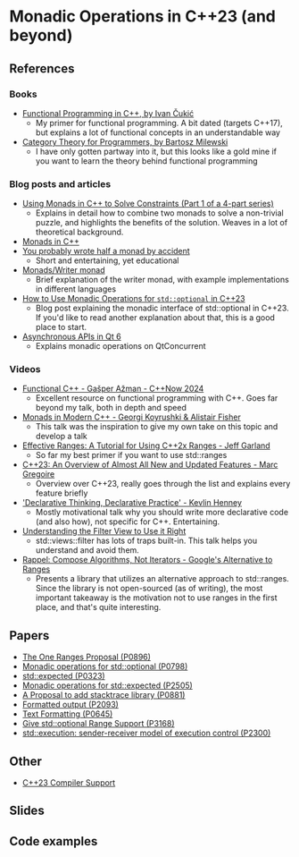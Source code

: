 # Monadic Operations in C++23 (and beyond)
## References
### Books
- [Functional Programming in C++, by Ivan Čukić](https://www.manning.com/books/functional-programming-in-c-plus-plus?a_aid=FPinCXX&a_bid=441f12cc)
     * My primer for functional programming. A bit dated (targets C++17), but explains a lot of functional concepts in an understandable way
- [Category Theory for Programmers, by Bartosz Milewski](https://bartoszmilewski.com/2014/10/28/category-theory-for-programmers-the-preface/)
     * I have only gotten partway into it, but this looks like a gold mine if you want to learn the theory behind functional programming
### Blog posts and articles
- [Using Monads in C++ to Solve Constraints (Part 1 of a 4-part series)](https://bartoszmilewski.com/2015/05/11/using-monads-in-c-to-solve-constraints-1-the-list-monad/)
     * Explains in detail how to combine two monads to solve a non-trivial puzzle, and highlights the benefits of the solution. Weaves in a lot of theoretical background.
- [Monads in C++ ](https://bartoszmilewski.com/2011/07/11/monads-in-c/)
- [You probably wrote half a monad by accident](https://gieseanw.wordpress.com/2024/06/25/you-probably-wrote-half-a-monad-by-accident/)
     * Short and entertaining, yet educational
- [Monads/Writer monad](https://rosettacode.org/wiki/Monads/Writer_monad)
     * Brief explanation of the writer monad, with example implementations in different languages
- [How to Use Monadic Operations for `std::optional` in C++23](https://www.cppstories.com/2023/monadic-optional-ops-cpp23/)
     * Blog post explaining the monadic interface of std::optional in C++23. If you'd like to read another explanation about that, this is a good place to start.
- [Asynchronous APIs in Qt 6](https://www.qt.io/blog/asynchronous-apis-in-qt-6)
     * Explains monadic operations on QtConcurrent
### Videos
- [Functional C++ - Gašper Ažman - C++Now 2024](https://www.youtube.com/watch?v=bHxvfwTnJhg)
     * Excellent resource on functional programming with C++. Goes far beyond my talk, both in depth and speed
- [Monads in Modern C++ - Georgi Koyrushki & Alistair Fisher](https://www.youtube.com/watch?v=cE_YaFMhTK8)
     * This talk was the inspiration to give my own take on this topic and develop a talk
- [Effective Ranges: A Tutorial for Using C++2x Ranges - Jeff Garland](https://www.youtube.com/watch?v=QoaVRQvA6hI)
     * So far my best primer if you want to use std::ranges
- [C++23: An Overview of Almost All New and Updated Features - Marc Gregoire](https://www.youtube.com/watch?v=Cttb8vMuq-Y)
     * Overview over C++23, really goes through the list and explains every feature briefly
- ['Declarative Thinking, Declarative Practice' - Kevlin Henney](https://www.youtube.com/watch?v=nrVIlhtoE3Y)
     * Mostly motivational talk why you should write more declarative code (and also how), not specific for C++. Entertaining.
- [Understanding the Filter View to Use it Right](https://www.youtube.com/watch?v=jR3WE-hAhCc)
     * std::views::filter has lots of traps built-in. This talk helps you understand and avoid them.
- [Rappel: Compose Algorithms, Not Iterators - Google's Alternative to Ranges](https://www.youtube.com/watch?v=itnyR9j8y6E)
     * Presents a library that utilizes an alternative approach to std::ranges. Since the library is not open-sourced (as of writing), the most important takeaway is the motivation not to use ranges in the first place, and that's quite interesting.
## Papers
- [The One Ranges Proposal (P0896)](https://wg21.link/P0896R4)
- [Monadic operations for std::optional (P0798)](https://wg21.link/P0798R8)
- [std::expected (P0323)](https://wg21.link/P0323R12)
- [Monadic operations for std::expected (P2505)](https://wg21.link/P2505R5)
- [A Proposal to add stacktrace library (P0881)](https://wg21.link/P0881R7)
- [Formatted output (P2093)](https://wg21.link/P2093R14)
- [Text Formatting (P0645)](https://wg21.link/P0645R10)
- [Give std::optional Range Support (P3168)](https://wg21.link/P3168R2)
- [std::execution: sender-receiver model of execution control (P2300)](https://wg21.link/P2300R10)
## Other
- [C++23 Compiler Support](https://en.cppreference.com/w/cpp/compiler_support/23)

## Slides


## Code examples
